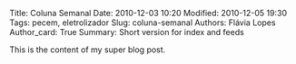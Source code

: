 Title: Coluna Semanal
Date: 2010-12-03 10:20
Modified: 2010-12-05 19:30
Tags: pecem, eletrolizador
Slug: coluna-semanal
Authors: Flávia Lopes
Author_card: True
Summary: Short version for index and feeds

This is the content of my super blog post.